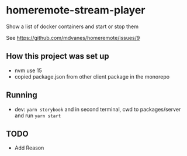 # homeremote-stream-player

Show a list of docker containers and start or stop them

See https://github.com/mdvanes/homeremote/issues/9

## How this project was set up

- nvm use 15
- copied package.json from other client package in the monorepo

## Running

-   dev: `yarn storybook` and in second terminal, cwd to packages/server and run `yarn start`

## TODO

-   Add Reason
